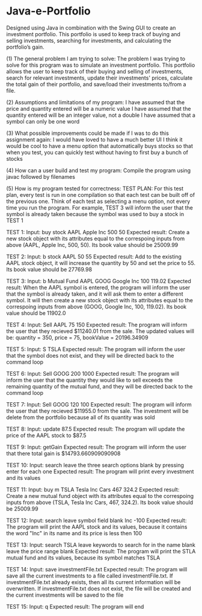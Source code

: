 # Java-e-Portfolio
Designed using Java in combination with the Swing GUI to create an investment portfolio.
This portfolio is used to keep track of buying and selling investments, searching for investments, and calculating the portfolio’s gain.

(1) The general problem I am trying to solve:
  The problem I was trying to solve for this program was to simulate an investment portfolio. This portfolio allows the user to keep track of their buying and selling of investments, search for relevant investments, update their investments' prices, calculate the total gain of their portfolio, and save/load their investments to/from a file.

(2) Assumptions and limitations of my program:
  I have assumed that the price and quantity entered will be a numeric value
  I have assumed that the quantity entered will be an integer value, not a double
  I have assumed that a symbol can only be one word

(3) What possible improvements could be made if I was to do this assignment again:
  I would have loved to have a much better UI
  I think it would be cool to have a menu option that automatically buys stocks so that when you test, you can quickly test without having to first buy a bunch of stocks

(4) How can a user build and test my program:
  Compile the program using javac followed by filenames

(5) How is my program tested for correctness:
TEST PLAN:
For this test plan, every test is run in one compilation so that each test can be built off of the previous one. Think of each test as selecting a menu option, not every time you run the program.
For example, TEST 3 will inform the user that the symbol is already taken because the symbol was used to buy a stock in TEST 1

TEST 1:
Input:
  buy
  stock
  AAPL
  Apple Inc
  500
  50
Expected result:
  Create a new stock object with its attributes equal to the correspoing inputs from above (AAPL, Apple Inc, 500, 50). Its book value should be 25009.99

TEST 2:
Input:
  b
  stock
  AAPL
  50
  55
Expected result:
  Add to the existing AAPL stock object, it will increase the quantity by 50 and set the price to 55. Its book value should be 27769.98

TEST 3:
Input:
  b
  Mutual Fund
  AAPL
  GOOG
  Google Inc
  100
  119.02
Expected result:
  When the AAPL symbol is entered, the program will inform the user that the symbol is already taken, and it will ask them to enter a different symbol. It will then create a new stock object with its attributes equal to the correspoing inputs from above (GOOG, Google Inc, 100, 119.02). Its book value should be 11902.0

TEST 4:
Input:
  Sell
  AAPL
  75
  150
Expected result:
  The program will inform the user that they recieved $11240.01 from the sale. The updated values will be: quantity = 350, price = 75, bookValue = 20196.34909

TEST 5:
Input:
  S
  TSLA
Expected result:
  The program will inform the user that the symbol does not exist, and they will be directed back to the command loop

TEST 6:
Input:
  Sell
  GOOG
  200
  1000
Expected result:
  The program will inform the user that the quantity they would like to sell exceeds the remaining quantity of the mutual fund, and they will be directed back to the command loop

TEST 7:
Input:
  Sell
  GOOG
  120
  100
Expected result:
  The program will inform the user that they recieved $11955.0 from the sale. The investment will be delete from the portfolio because all of its quantity was sold

TEST 8:
Input:
  update
  87.5
Expected result:
  The program will update the price of the AAPL stock to $87.5

TEST 9:
Input:
  getGain
Expected result:
  The program will inform the user that there total gain is $14793.660909090908

TEST 10:
Input:
  search
  leave the three search options blank by pressing enter for each one
Expected result:
  The program will print every investment and its values

TEST 11:
Input:
  buy
  m
  TSLA
  Tesla Inc Cars
  467
  324.2
Expected result:
  Create a new mutual fund object with its attributes equal to the correspoing inputs from above (TSLA, Tesla Inc Cars, 467, 324.2). Its book value should be 25009.99

TEST 12:
Input:
  search
  leave symbol field blank
  Inc
  -100
Expected result:
  The program will print the AAPL stock and its values, because it contains the word "Inc" in its name and its price is less then 100

TEST 13:
Input:
  search
  TSLA
  leave keywords to search for in the name blank
  leave the price range blank
Expected result:
  The program will print the STLA mutual fund and its values, because its symbol matches TSLA

TEST 14:
Input:
  save
  investmentFile.txt
Expected result:
  The program will save all the current investments to a file called investmentFile.txt. If investmentFile.txt already exists, then all its current information will be overwritten. If investmentFile.txt does not exist, the file will be created and the current investments will be saved to the file

TEST 15:
Input:
  q
Expected result:
  The program will end